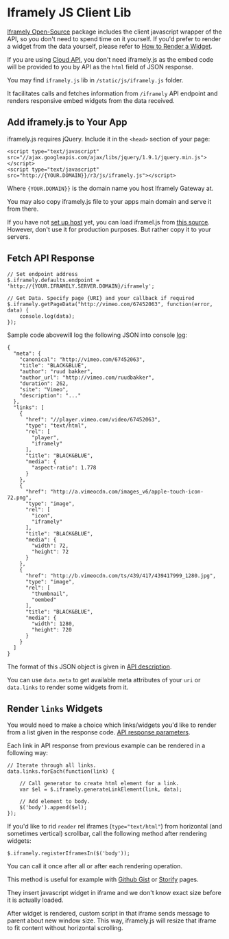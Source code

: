 # Iframely JS Client Lib

[Iframely Open-Source](https://github.com/itteco/iframely) package includes the client javascript wrapper of the API, so you don't need to spend time on it yourself. If you'd prefer to render a widget from the data yourself, please refer to [How to Render a Widget](https://iframely.com/docs/links). 

If you are using [Cloud API](https://iframely.com), you don't need iframely.js as the embed code will be provided to you by API as the `html` field of JSON response.

You may find `iframely.js` lib in `/static/js/iframely.js` folder. 

It facilitates calls and fetches information from `/iframely` API endpoint and renders responsive embed widgets from the data received.



## Add iframely.js to Your App

iframely.js requires jQuery. Include it in the `<head>` section of your page:

    <script type="text/javascript" src="//ajax.googleapis.com/ajax/libs/jquery/1.9.1/jquery.min.js"></script>
    <script type="text/javascript" src="http://{YOUR.DOMAIN}}/r3/js/iframely.js"></script>

Where `{YOUR.DOMAIN}}` is the domain name you host Iframely Gateway at.

You may also copy iframely.js file to your apps main domain and serve it from there. 

If you have not [set up host](https://iframely.com/docs/host) yet, you can load iframel.js from [this source](http://iframely.com/r3/js/iframely.js). However, don't use it for production purposes. But rather copy it to your servers.



## Fetch API Response

    // Set endpoint address
    $.iframely.defaults.endpoint = 'http://{YOUR.IFRAMELY.SERVER.DOMAIN}/iframely';

    // Get Data. Specify page {URI} and your callback if required
    $.iframely.getPageData("http://vimeo.com/67452063", function(error, data) {
        console.log(data);
    });

Sample code abovewill log the following JSON into console [log](http://iframely.com/iframely?uri=http%3A%2F%2Fvimeo.com%2F67452063):

    {
      "meta": {
        "canonical": "http://vimeo.com/67452063",
        "title": "BLACK&BLUE",
        "author": "ruud bakker",
        "author_url": "http://vimeo.com/ruudbakker",
        "duration": 262,
        "site": "Vimeo",
        "description": "..."
      },
      "links": [
        {
          "href": "//player.vimeo.com/video/67452063",
          "type": "text/html",
          "rel": [
            "player",
            "iframely"
          ],
          "title": "BLACK&BLUE",
          "media": {
            "aspect-ratio": 1.778
          }
        },
        {
          "href": "http://a.vimeocdn.com/images_v6/apple-touch-icon-72.png",
          "type": "image",
          "rel": [
            "icon",
            "iframely"
          ],
          "title": "BLACK&BLUE",
          "media": {
            "width": 72,
            "height": 72
          }
        },
        {
          "href": "http://b.vimeocdn.com/ts/439/417/439417999_1280.jpg",
          "type": "image",
          "rel": [
            "thumbnail",
            "oembed"
          ],
          "title": "BLACK&BLUE",
          "media": {
            "width": 1280,
            "height": 720
          }
        }
      ]
    }


The format of this JSON object is given in [API description](https://iframely.com/docs/api).

You can use `data.meta` to get available meta attributes of your `uri` or `data.links` to render some widgets from it.



## Render `links` Widgets

You would need to make a choice which links/widgets you'd like to render from a list given in the response code. [API response parameters](https://iframely.com/docs/api).

Each link in API response from previous example can be rendered in a following way:

    // Iterate through all links.
    data.links.forEach(function(link) {

        // Call generator to create html element for a link.
        var $el = $.iframely.generateLinkElement(link, data);

        // Add element to body.
        $('body').append($el);
    });


If you'd like to rid `reader` rel iframes (`type="text/html"`) from horizontal (and sometimes vertical) scrollbar, call the following method after rendering widgets:

    $.iframely.registerIframesIn($('body'));

You can call it once after all or after each rendering operation.

This method is useful for example with [Github Gist](http://iframely.com/debug?uri=https%3A%2F%2Fgist.github.com%2Fkswlee%2F3054754) or
[Storify](http://iframely.com/debug?uri=http%3A%2F%2Fstorify.com%2FCNN%2F10-epic-fast-food-fails) pages. 

They insert javascript widget in iframe and we don't know exact size before it is actually loaded.

After widget is rendered, custom script in that iframe sends message to parent about new window size.
This way, iframely.js will resize that iframe to fit content without horizontal scrolling.
